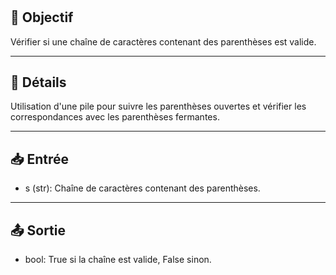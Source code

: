 # 

## 🎯 Objectif

Vérifier si une chaîne de caractères contenant des parenthèses est valide.

---

## 📝 Détails

Utilisation d'une pile pour suivre les parenthèses ouvertes et vérifier les correspondances avec les parenthèses fermantes.

---

## 📥 Entrée

  - s (str): Chaîne de caractères contenant des parenthèses.

---

## 📤 Sortie

  - bool: True si la chaîne est valide, False sinon.

